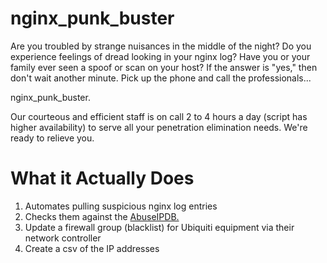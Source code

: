 # nginx_punk_buster

Are you troubled by strange nuisances in the middle of the night?
Do you experience feelings of dread looking in your nginx log?
Have you or your family ever seen a spoof or scan on your host?
If the answer is "yes," then don't wait another minute. Pick up the phone and call the professionals...

nginx_punk_buster.

Our courteous and efficient staff is on call 2 to 4 hours a day (script has higher availability) to serve all your penetration elimination needs.
We're ready to relieve you.

# What it Actually Does

1. Automates pulling suspicious nginx log entries
2. Checks them against the [AbuseIPDB.](https://www.abuseipdb.com/)
3. Update a firewall group (blacklist) for Ubiquiti equipment via their network controller
4. Create a csv of the IP addresses